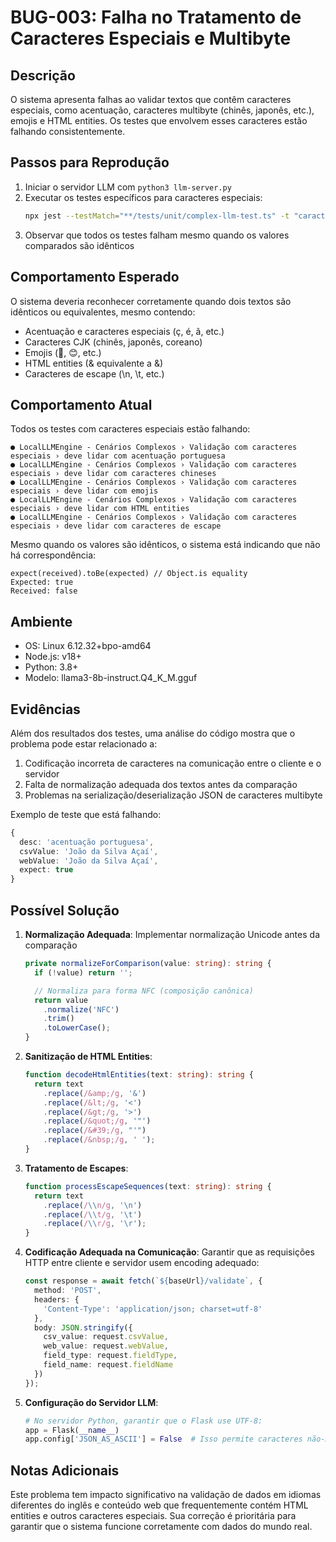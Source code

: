 # BUG-003: Falha no Tratamento de Caracteres Especiais e Multibyte

## Descrição
O sistema apresenta falhas ao validar textos que contêm caracteres especiais, como acentuação, caracteres multibyte (chinês, japonês, etc.), emojis e HTML entities. Os testes que envolvem esses caracteres estão falhando consistentemente.

## Passos para Reprodução
1. Iniciar o servidor LLM com `python3 llm-server.py`
2. Executar os testes específicos para caracteres especiais:
   ```bash
   npx jest --testMatch="**/tests/unit/complex-llm-test.ts" -t "caracteres especiais"
   ```
3. Observar que todos os testes falham mesmo quando os valores comparados são idênticos

## Comportamento Esperado
O sistema deveria reconhecer corretamente quando dois textos são idênticos ou equivalentes, mesmo contendo:
- Acentuação e caracteres especiais (ç, é, ã, etc.)
- Caracteres CJK (chinês, japonês, coreano)
- Emojis (🚀, 😊, etc.)
- HTML entities (&amp; equivalente a &)
- Caracteres de escape (\n, \t, etc.)

## Comportamento Atual
Todos os testes com caracteres especiais estão falhando:
```
● LocalLLMEngine - Cenários Complexos › Validação com caracteres especiais › deve lidar com acentuação portuguesa
● LocalLLMEngine - Cenários Complexos › Validação com caracteres especiais › deve lidar com caracteres chineses
● LocalLLMEngine - Cenários Complexos › Validação com caracteres especiais › deve lidar com emojis
● LocalLLMEngine - Cenários Complexos › Validação com caracteres especiais › deve lidar com HTML entities
● LocalLLMEngine - Cenários Complexos › Validação com caracteres especiais › deve lidar com caracteres de escape
```

Mesmo quando os valores são idênticos, o sistema está indicando que não há correspondência:
```
expect(received).toBe(expected) // Object.is equality
Expected: true
Received: false
```

## Ambiente
- OS: Linux 6.12.32+bpo-amd64
- Node.js: v18+
- Python: 3.8+
- Modelo: llama3-8b-instruct.Q4_K_M.gguf

## Evidências
Além dos resultados dos testes, uma análise do código mostra que o problema pode estar relacionado a:

1. Codificação incorreta de caracteres na comunicação entre o cliente e o servidor
2. Falta de normalização adequada dos textos antes da comparação
3. Problemas na serialização/deserialização JSON de caracteres multibyte

Exemplo de teste que está falhando:
```typescript
{
  desc: 'acentuação portuguesa',
  csvValue: 'João da Silva Açaí',
  webValue: 'João da Silva Açaí',
  expect: true
}
```

## Possível Solução
1. **Normalização Adequada**: Implementar normalização Unicode antes da comparação
   ```typescript
   private normalizeForComparison(value: string): string {
     if (!value) return '';

     // Normaliza para forma NFC (composição canônica)
     return value
       .normalize('NFC')
       .trim()
       .toLowerCase();
   }
   ```

2. **Sanitização de HTML Entities**:
   ```typescript
   function decodeHtmlEntities(text: string): string {
     return text
       .replace(/&amp;/g, '&')
       .replace(/&lt;/g, '<')
       .replace(/&gt;/g, '>')
       .replace(/&quot;/g, '"')
       .replace(/&#39;/g, "'")
       .replace(/&nbsp;/g, ' ');
   }
   ```

3. **Tratamento de Escapes**:
   ```typescript
   function processEscapeSequences(text: string): string {
     return text
       .replace(/\\n/g, '\n')
       .replace(/\\t/g, '\t')
       .replace(/\\r/g, '\r');
   }
   ```

4. **Codificação Adequada na Comunicação**: Garantir que as requisições HTTP entre cliente e servidor usem encoding adequado:
   ```typescript
   const response = await fetch(`${baseUrl}/validate`, {
     method: 'POST',
     headers: {
       'Content-Type': 'application/json; charset=utf-8'
     },
     body: JSON.stringify({
       csv_value: request.csvValue,
       web_value: request.webValue,
       field_type: request.fieldType,
       field_name: request.fieldName
     })
   });
   ```

5. **Configuração do Servidor LLM**:
   ```python
   # No servidor Python, garantir que o Flask use UTF-8:
   app = Flask(__name__)
   app.config['JSON_AS_ASCII'] = False  # Isso permite caracteres não-ASCII no JSON
   ```

## Notas Adicionais
Este problema tem impacto significativo na validação de dados em idiomas diferentes do inglês e conteúdo web que frequentemente contém HTML entities e outros caracteres especiais. Sua correção é prioritária para garantir que o sistema funcione corretamente com dados do mundo real.
